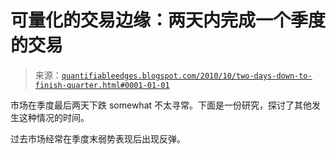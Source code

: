 <!--yml

分类：未分类

日期：2024-05-18 12:53:29

-->

# 可量化的交易边缘：两天内完成一个季度的交易

> 来源：[`quantifiableedges.blogspot.com/2010/10/two-days-down-to-finish-quarter.html#0001-01-01`](http://quantifiableedges.blogspot.com/2010/10/two-days-down-to-finish-quarter.html#0001-01-01)

市场在季度最后两天下跌 somewhat 不太寻常。下面是一份研究，探讨了其他发生这种情况的时间。

过去市场经常在季度末弱势表现后出现反弹。
